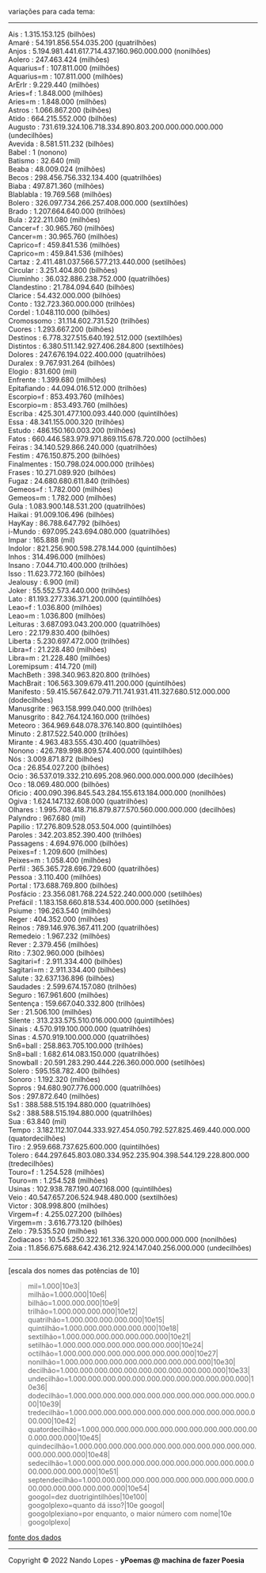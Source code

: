 variações para cada tema:  ___  Ais : 1.315.153.125 (bilhões)  Amaré : 54.191.856.554.035.200 (quatrilhões)  Anjos : 5.194.981.441.617.714.437.160.960.000.000 (nonilhões)  Aolero : 247.463.424 (milhões)  Aquarius=f : 107.811.000 (milhões)  Aquarius=m : 107.811.000 (milhões)  ArErIr : 9.229.440 (milhões)  Aries=f : 1.848.000 (milhões)  Aries=m : 1.848.000 (milhões)  Astros : 1.066.867.200 (bilhões)  Atido : 664.215.552.000 (bilhões)  Augusto : 731.619.324.106.718.334.890.803.200.000.000.000.000 (undecilhões)  Avevida : 8.581.511.232 (bilhões)  Babel : 1 (nonono)  Batismo : 32.640 (mil)  Beaba : 48.009.024 (milhões)  Becos : 298.456.756.332.134.400 (quatrilhões)  Biaba : 497.871.360 (milhões)  Blablabla : 19.769.568 (milhões)  Bolero : 326.097.734.266.257.408.000.000 (sextilhões)  Brado : 1.207.664.640.000 (trilhões)  Bula : 222.211.080 (milhões)  Cancer=f : 30.965.760 (milhões)  Cancer=m : 30.965.760 (milhões)  Caprico=f : 459.841.536 (milhões)  Caprico=m : 459.841.536 (milhões)  Cartaz : 2.411.481.037.566.577.213.440.000 (setilhões)  Circular : 3.251.404.800 (bilhões)  Ciuminho : 36.032.886.238.752.000 (quatrilhões)  Clandestino : 21.784.094.640 (bilhões)  Clarice : 54.432.000.000 (bilhões)  Conto : 132.723.360.000.000 (trilhões)  Cordel : 1.048.110.000 (bilhões)  Cromossomo : 31.114.602.731.520 (trilhões)  Cuores : 1.293.667.200 (bilhões)  Destinos : 6.778.327.515.640.192.512.000 (sextilhões)  Distintos : 6.380.511.142.927.406.284.800 (sextilhões)  Dolores : 247.676.194.022.400.000 (quatrilhões)  Duralex : 9.767.931.264 (bilhões)  Elogio : 831.600 (mil)  Enfrente : 1.399.680 (milhões)  Epitafiando : 44.094.016.512.000 (trilhões)  Escorpio=f : 853.493.760 (milhões)  Escorpio=m : 853.493.760 (milhões)  Escriba : 425.301.477.100.093.440.000 (quintilhões)  Essa : 48.341.155.000.320 (trilhões)  Estudo : 486.150.160.003.200 (trilhões)  Fatos : 660.446.583.979.971.869.115.678.720.000 (octilhões)  Feiras : 34.140.529.866.240.000 (quatrilhões)  Festim : 476.150.875.200 (bilhões)  Finalmentes : 150.798.024.000.000 (trilhões)  Frases : 10.271.089.920 (bilhões)  Fugaz : 24.680.680.611.840 (trilhões)  Gemeos=f : 1.782.000 (milhões)  Gemeos=m : 1.782.000 (milhões)  Gula : 1.083.900.148.531.200 (quatrilhões)  Haikai : 91.009.106.496 (bilhões)  HayKay : 86.788.647.792 (bilhões)  i-Mundo : 697.095.243.694.080.000 (quatrilhões)  Impar : 165.888 (mil)  Indolor : 821.256.900.598.278.144.000 (quintilhões)  Inhos : 314.496.000 (milhões)  Insano : 7.044.710.400.000 (trilhões)  Isso : 11.623.772.160 (bilhões)  Jealousy : 6.900 (mil)  Joker : 55.552.573.440.000 (trilhões)  Lato : 81.193.277.336.371.200.000 (quintilhões)  Leao=f : 1.036.800 (milhões)  Leao=m : 1.036.800 (milhões)  Leituras : 3.687.093.043.200.000 (quatrilhões)  Lero : 22.179.830.400 (bilhões)  Liberta : 5.230.697.472.000 (trilhões)  Libra=f : 21.228.480 (milhões)  Libra=m : 21.228.480 (milhões)  Loremipsum : 414.720 (mil)  MachBeth : 398.340.963.820.800 (trilhões)  MachBrait : 106.563.309.679.411.200.000 (quintilhões)  Manifesto : 59.415.567.642.079.711.741.931.411.327.680.512.000.000 (dodecilhões)  Manusgrite : 963.158.999.040.000 (trilhões)  Manusgrito : 842.764.124.160.000 (trilhões)  Meteoro : 364.969.648.078.376.140.800 (quintilhões)  Minuto : 2.817.522.540.000 (trilhões)  Mirante : 4.963.483.555.430.400 (quatrilhões)  Nonono : 426.789.998.809.574.400.000 (quintilhões)  Nós : 3.009.871.872 (bilhões)  Oca : 26.854.027.200 (bilhões)  Ocio : 36.537.019.332.210.695.208.960.000.000.000.000 (decilhões)  Oco : 18.069.480.000 (bilhões)  Oficio : 400.090.396.845.543.284.155.613.184.000.000 (nonilhões)  Ogiva : 1.624.147.132.608.000 (quatrilhões)  Olhares : 1.995.708.418.716.879.877.570.560.000.000.000 (decilhões)  Palyndro : 967.680 (mil)  Papilio : 17.276.809.528.053.504.000 (quintilhões)  Paroles : 342.203.852.390.400 (trilhões)  Passagens : 4.694.976.000 (bilhões)  Peixes=f : 1.209.600 (milhões)  Peixes=m : 1.058.400 (milhões)  Perfil : 365.365.728.696.729.600 (quatrilhões)  Pessoa : 3.110.400 (milhões)  Portal : 173.688.769.800 (bilhões)  Posfácio : 23.356.081.768.224.522.240.000.000 (setilhões)  Prefácil : 1.183.158.660.818.534.400.000.000 (setilhões)  Psiume : 196.263.540 (milhões)  Reger : 404.352.000 (milhões)  Reinos : 789.146.976.367.411.200 (quatrilhões)  Remedeio : 1.967.232 (milhões)  Rever : 2.379.456 (milhões)  Rito : 7.302.960.000 (bilhões)  Sagitari=f : 2.911.334.400 (bilhões)  Sagitari=m : 2.911.334.400 (bilhões)  Salute : 32.637.136.896 (bilhões)  Saudades : 2.599.674.157.080 (trilhões)  Seguro : 167.961.600 (milhões)  Sentença : 159.667.040.332.800 (trilhões)  Ser : 21.506.100 (milhões)  Silente : 313.233.575.510.016.000.000 (quintilhões)  Sinais : 4.570.919.100.000.000 (quatrilhões)  Sinas : 4.570.919.100.000.000 (quatrilhões)  Sn6=ball : 258.863.705.100.000 (trilhões)  Sn8=ball : 1.682.614.083.150.000 (quatrilhões)  Snowball : 20.591.283.290.444.226.360.000.000 (setilhões)  Solero : 595.158.782.400 (bilhões)  Sonoro : 1.192.320 (milhões)  Sopros : 94.680.907.776.000.000 (quatrilhões)  Sos : 297.872.640 (milhões)  Ss1 : 388.588.515.194.880.000 (quatrilhões)  Ss2 : 388.588.515.194.880.000 (quatrilhões)  Sua : 63.840 (mil)  Tempo : 3.182.112.107.044.333.927.454.050.792.527.825.469.440.000.000 (quatordecilhões)  Tiro : 2.959.668.737.625.600.000 (quintilhões)  Tolero : 644.297.645.803.080.334.952.235.904.398.544.129.228.800.000 (tredecilhões)  Touro=f : 1.254.528 (milhões)  Touro=m : 1.254.528 (milhões)  Usinas : 102.938.787.190.407.168.000 (quintilhões)  Veio : 40.547.657.206.524.948.480.000 (sextilhões)  Victor : 308.998.800 (milhões)  Virgem=f : 4.255.027.200 (bilhões)  Virgem=m : 3.616.773.120 (bilhões)  Zelo : 79.535.520 (milhões)  Zodiacaos : 10.545.250.322.161.336.320.000.000.000.000 (nonilhões)  Zoia : 11.856.675.688.642.436.212.924.147.040.256.000.000 (undecilhões)  ___[escala dos nomes das potências de 10]  > mil=1.000|10e3|  > milhão=1.000.000|10e6|  > bilhão=1.000.000.000|10e9|  > trilhão=1.000.000.000.000|10e12|  > quatrilhão=1.000.000.000.000.000|10e15|  > quintilhão=1.000.000.000.000.000.000|10e18|  > sextilhão=1.000.000.000.000.000.000.000|10e21|  > setilhão=1.000.000.000.000.000.000.000.000|10e24|  > octilhão=1.000.000.000.000.000.000.000.000.000|10e27|  > nonilhão=1.000.000.000.000.000.000.000.000.000.000|10e30|  > decilhão=1.000.000.000.000.000.000.000.000.000.000.000|10e33|  > undecilhão=1.000.000.000.000.000.000.000.000.000.000.000.000|10e36|  > dodecilhão=1.000.000.000.000.000.000.000.000.000.000.000.000.000|10e39|  > tredecilhão=1.000.000.000.000.000.000.000.000.000.000.000.000.000.000|10e42|  > quatordecilhão=1.000.000.000.000.000.000.000.000.000.000.000.000.000.000.000|10e45|  > quindecilhão=1.000.000.000.000.000.000.000.000.000.000.000.000.000.000.000.000|10e48|  > sedecilhão=1.000.000.000.000.000.000.000.000.000.000.000.000.000.000.000.000.000|10e51|  > septendecilhão=1.000.000.000.000.000.000.000.000.000.000.000.000.000.000.000.000.000.000|10e54|  > googol=dez duotrigintilhões|10e100|  > googolplexo=quanto dá isso?|10e googol|  > googolplexiano=por enquanto, o maior número com nome|10e googolplexo|  [fonte dos dados](http://www.fisica-interessante.com/matematica-divertida-ordens-classes-multiplos.html)  ___Copyright © 2022 Nando Lopes - **yPoemas @ machina de fazer Poesia**